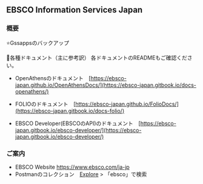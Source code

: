 ## EBSCO Information Services Japan

### 概要
⭐Gssappsのバックアップ

📎各種ドキュメント（主に参考訳）
各ドキュメントのREADMEもご確認ください。

* OpenAthensのドキュメント　[https://ebsco-japan.github.io/OpenAthensDocs/](https://ebsco-japan.gitbook.io/docs-openathens/) 

* FOLIOのドキュメント　[https://ebsco-japan.github.io/FolioDocs/](https://ebsco-japan.gitbook.io/docs-folio/)

* EBSCO Developer(EBSCOのAPI)のドキュメント　[https://ebsco-japan.gitbook.io/ebsco-developer/](https://ebsco-japan.gitbook.io/ebsco-developer/)

### ご案内
* EBSCO Website https://www.ebsco.com/ja-jp
* Postmanのコレクション　[Explore](https://www.postman.com/explore) > 「ebsco」で検索 

